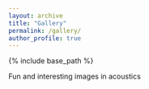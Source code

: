 ```yaml
---
layout: archive
title: "Gallery"
permalink: /gallery/
author_profile: true
---
```


{% include base_path %}

Fun and interesting images in acoustics
